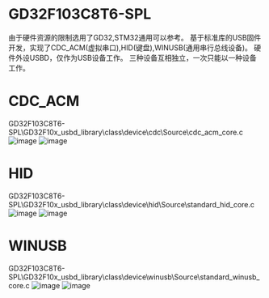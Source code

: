 # GD32F103C8T6-SPL

由于硬件资源的限制选用了GD32,STM32通用可以参考。
基于标准库的USB固件开发，实现了CDC_ACM(虚拟串口),HID(键盘),WINUSB(通用串行总线设备)。
硬件外设USBD，仅作为USB设备工作。
三种设备互相独立，一次只能以一种设备工作。

# CDC_ACM
GD32F103C8T6-SPL\GD32F10x_usbd_library\class\device\cdc\Source\cdc_acm_core.c
![image](https://github.com/LJY-AIY/GD32F103C8T6-SPL/assets/161273666/efbb4c65-53bb-4aa3-aab0-3e1d11093bac)
![image](https://github.com/LJY-AIY/GD32F103C8T6-SPL/assets/161273666/8d16d479-7315-4502-8403-c56922de3340)

# HID
GD32F103C8T6-SPL\GD32F10x_usbd_library\class\device\hid\Source\standard_hid_core.c
![image](https://github.com/LJY-AIY/GD32F103C8T6-SPL/assets/161273666/e16ae8cd-2f1b-4ac9-b0f9-1f20fea387b1)
![image](https://github.com/LJY-AIY/GD32F103C8T6-SPL/assets/161273666/986769f3-0ea4-41ed-a8b4-1f0f91ca962a)

# WINUSB
GD32F103C8T6-SPL\GD32F10x_usbd_library\class\device\winusb\Source\standard_winusb_core.c
![image](https://github.com/LJY-AIY/GD32F103C8T6-SPL/assets/161273666/a78b3312-f5c0-43e6-a240-66cab334d4fe)
![image](https://github.com/LJY-AIY/GD32F103C8T6-SPL/assets/161273666/9bb7b0ec-9409-4378-b38e-1f26690517cd)




